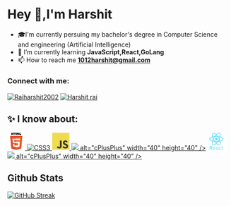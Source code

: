 # Hey 👋,I'm Harshit

<!--
**Harshitr10/Harshitr10** is a ✨ _special_ ✨ repository because its `README.md` (this file) appears on your GitHub profile.

Here are some ideas to get you started:

- I’m currently working on ...
- 🌱 I’m currently learning ...
- 👯 I’m looking to collaborate on ...
- 🤔 I’m looking for help with ...
- 💬 Ask me about ...
- 📫 How to reach me: ...
- 😄 Pronouns: ...
- ⚡ Fun fact: ...
-->
- 🎓I'm currently persuing my bachelor's degree in Computer Science and engineering (Artificial Intelligence)
- 🌱 I’m currently learning **JavaScript,React,GoLang**
- 📫 How to reach me **1012harshit@gmail.com**

<h3 align="left">Connect with me:</h3>
<p align="left">
<a href="https://twitter.com/Raiharshit2002" target="blank"><img align="center" src="https://raw.githubusercontent.com/rahuldkjain/github-profile-readme-generator/master/src/images/icons/Social/twitter.svg" alt="Raiharshit2002" height="30" width="40" /></a>
<a href="https://linkedin.com/in/harshit-rai-b7764522b" target="blank"><img align="center" src="https://raw.githubusercontent.com/rahuldkjain/github-profile-readme-generator/master/src/images/icons/Social/linked-in-alt.svg" alt="Harshit rai" height="30" width="40" /></a>

</p>

## ✨ I know about:
<p align="left"><a href="https://www.w3.org/html/" target="_blank"> <img src="https://raw.githubusercontent.com/devicons/devicon/master/icons/html5/html5-original-wordmark.svg" alt="html5" width="40" height="40"/> </a><a href="#" target="_blank"><img src="https://cdn.jsdelivr.net/gh/devicons/devicon/icons/css3/css3-original.svg" alt="CSS3" width="40" height="40"/></a><a href="https://developer.mozilla.org/en-US/docs/Web/JavaScript" target="_blank"> <img src="https://raw.githubusercontent.com/devicons/devicon/master/icons/javascript/javascript-original.svg" alt="javascript" width="40" height="40"/>
<a href="https://cplusplus.com/" target="_blank"><img src="https://cdn.jsdelivr.net/gh/devicons/devicon/icons/cplusplus/cplusplus-original.svg" /> alt="cPlusPlus" width="40" height="40" /></a> <a href="https://reactjs.org/" target="_blank"> <img src="https://raw.githubusercontent.com/devicons/devicon/master/icons/react/react-original-wordmark.svg" alt="react" width="40" height="40"/> </a> <a href="https://nodejs.org/en/" target="_blank"><img src="https://cdn.jsdelivr.net/gh/devicons/devicon/icons/nodejs/nodejs-original.svg"  /> alt="cPlusPlus" width="40" height="40" /></a>  </p> 

## Github Stats
 [![GitHub Streak](https://github-readme-streak-stats.herokuapp.com?user=Harshitr10&theme=dark&date_format=M%20j%5B%2C%20Y%5D)](https://git.io/streak-stats)
          
              
          
